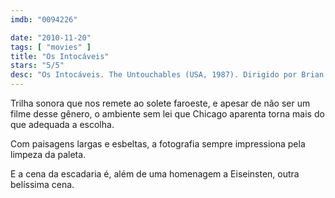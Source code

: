 ```yaml
---
imdb: "0094226"

date: "2010-11-20"
tags: [ "movies" ]
title: "Os Intocáveis"
stars: "5/5"
desc: "Os Intocáveis. The Untouchables (USA, 1987). Dirigido por Brian De Palma. Escrito por Oscar Fraley, Eliot Ness, David Mamet. Com Kevin Costner, Sean Connery, Charles Martin Smith, Andy Garcia, Robert De Niro, Richard Bradford, Jack Kehoe, Brad Sullivan, Billy Drago."
---
```

Trilha sonora que nos remete ao solete faroeste, e apesar de não ser um filme desse gênero, o ambiente sem lei que Chicago aparenta torna mais do que adequada a escolha.

Com paisagens largas e esbeltas, a fotografia sempre impressiona pela limpeza da paleta.

E a cena da escadaria é, além de uma homenagem a Eiseinsten, outra belíssima cena.
